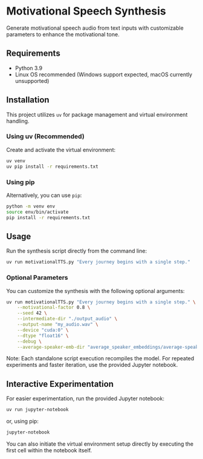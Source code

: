 # Motivational Speech Synthesis

Generate motivational speech audio from text inputs with customizable parameters to enhance the motivational tone.

## Requirements

- Python 3.9
- Linux OS recommended (Windows support expected, macOS currently unsupported)

## Installation

This project utilizes `uv` for package management and virtual environment handling.

### Using uv (Recommended)

Create and activate the virtual environment:

```bash
uv venv
uv pip install -r requirements.txt
```

### Using pip

Alternatively, you can use `pip`:

```bash
python -m venv env
source env/bin/activate
pip install -r requirements.txt
```

## Usage

Run the synthesis script directly from the command line:

```bash
uv run motivationalTTS.py "Every journey begins with a single step."
```

### Optional Parameters

You can customize the synthesis with the following optional arguments:

```bash
uv run motivationalTTS.py "Every journey begins with a single step." \
    --motivational-factor 0.8 \
    --seed 42 \
    --intermediate-dir "./output_audio" \
    --output-name "my_audio.wav" \
    --device "cuda:0" \
    --dtype "float16" \
    --debug \
    --average-speaker-emb-dir "average_speaker_embeddings/average-speaker-embeddings_400"
```

Note: Each standalone script execution recompiles the model. For repeated experiments and faster iteration, use the provided Jupyter notebook.

## Interactive Experimentation

For easier experimentation, run the provided Jupyter notebook:

```bash
uv run jupyter-notebook
```

or, using pip:

```bash
jupyter-notebook
```

You can also initiate the virtual environment setup directly by executing the first cell within the notebook itself.